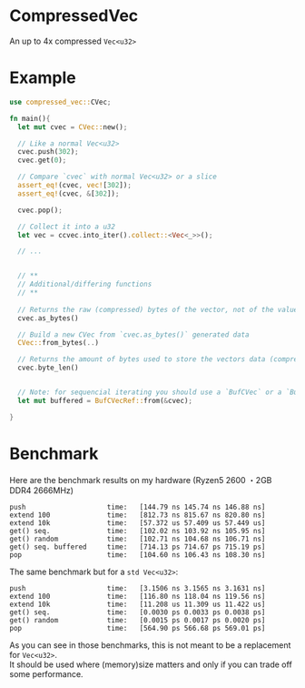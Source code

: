 # CompressedVec
An up to 4x compressed `Vec<u32>`

# Example
```rust
use compressed_vec::CVec;

fn main(){
  let mut cvec = CVec::new();

  // Like a normal Vec<u32>
  cvec.push(302);  
  cvec.get(0);

  // Compare `cvec` with normal Vec<u32> or a slice
  assert_eq!(cvec, vec![302]);
  assert_eq!(cvec, &[302]);

  cvec.pop();

  // Collect it into a u32
  let vec = ccvec.into_iter().collect::<Vec<_>>();

  // ...


  // **
  // Additional/differing functions
  // **
  
  // Returns the raw (compressed) bytes of the vector, not of the values
  cvec.as_bytes()

  // Build a new CVec from `cvec.as_bytes()` generated data
  CVec::from_bytes(..)

  // Returns the amount of bytes used to store the vectors data (compressed)
  cvec.byte_len()


  // Note: for sequencial iterating you should use a `BufCVec` or a `BufCVecRef`. This is much more efficient than iterating over `cvec.get(pos)`
  let mut buffered = BufCVecRef::from(&cvec);

}

```

# Benchmark
Here are the benchmark results on my hardware (Ryzen5 2600 ・2GB DDR4 2666MHz) <br>

```
push                    time:   [144.79 ns 145.74 ns 146.88 ns]
extend 100              time:   [812.73 ns 815.67 ns 820.80 ns]
extend 10k              time:   [57.372 us 57.409 us 57.449 us]
get() seq.              time:   [102.02 ns 103.92 ns 105.95 ns]
get() random            time:   [102.71 ns 104.68 ns 106.71 ns]
get() seq. buffered     time:   [714.13 ps 714.67 ps 715.19 ps]
pop                     time:   [104.60 ns 106.43 ns 108.30 ns]
```
The same benchmark but for a `std Vec<u32>`: <br>

```
push                    time:   [3.1506 ns 3.1565 ns 3.1631 ns]
extend 100              time:   [116.80 ns 118.04 ns 119.56 ns]
extend 10k              time:   [11.208 us 11.309 us 11.422 us]
get() seq.              time:   [0.0030 ps 0.0033 ps 0.0038 ps]
get() random            time:   [0.0015 ps 0.0017 ps 0.0020 ps]
pop                     time:   [564.90 ps 566.68 ps 569.01 ps]
```

As you can see in those benchmarks, this is not meant to be a replacement for `Vec<u32>`. <br>
It should be used where (memory)size matters and only if you can trade off some performance.
